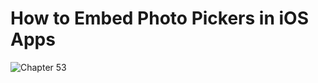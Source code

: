 # How to Embed Photo Pickers in iOS Apps
![Chapter 53](https://github.com/user-attachments/assets/9bc73a15-56d6-4cfd-8b9c-63b0fd28d0a1)
